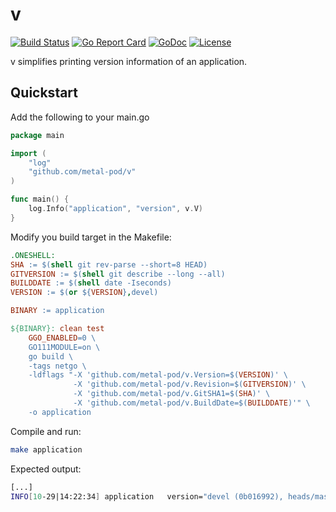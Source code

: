 # v
[![Build Status](https://travis-ci.org/metal-pod/v.svg?branch=master)](https://travis-ci.org/metal-pod/v)
[![Go Report Card](https://goreportcard.com/badge/github.com/metal-pod/v)](https://goreportcard.com/report/github.com/metal-pod/v)
[![GoDoc](https://godoc.org/github.com/metal-pod/v?status.svg)](https://godoc.org/github.com/metal-pod/v)
[![License](https://img.shields.io/badge/license-MIT-blue.svg)](https://github.com/metal-pod/v/blob/master/LICENSE)


v simplifies printing version information of an application.

## Quickstart

Add the following to your main.go


```go
package main

import (
    "log"
    "github.com/metal-pod/v"
)

func main() {
    log.Info("application", "version", v.V)
}

```

Modify you build target in the Makefile:

```Makefile
.ONESHELL:
SHA := $(shell git rev-parse --short=8 HEAD)
GITVERSION := $(shell git describe --long --all)
BUILDDATE := $(shell date -Iseconds)
VERSION := $(or ${VERSION},devel)

BINARY := application

${BINARY}: clean test
    GGO_ENABLED=0 \
    GO111MODULE=on \
    go build \
    -tags netgo \
    -ldflags "-X 'github.com/metal-pod/v.Version=$(VERSION)' \
              -X 'github.com/metal-pod/v.Revision=$(GITVERSION)' \
              -X 'github.com/metal-pod/v.GitSHA1=$(SHA)' \
              -X 'github.com/metal-pod/v.BuildDate=$(BUILDDATE)'" \
    -o application

```

Compile and run:

```bash
make application
```

Expected output:

```bash
[...]
INFO[10-29|14:22:34] application   version="devel (0b016992), heads/master-0-g0b01699, 2019-05-29T14:22:26+01:00"
```
